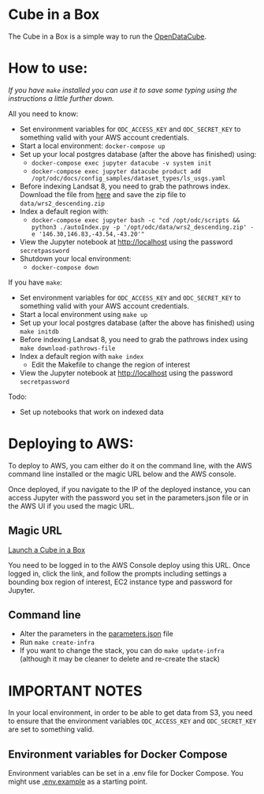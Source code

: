 # Cube in a Box
The Cube in a Box is a simple way to run the [OpenDataCube](https://opendatacube.com).
 
# How to use:
_If you have `make` installed you can use it to save some typing using the instructions a little further down._

All you need to know:
 * Set environment variables for `ODC_ACCESS_KEY` and `ODC_SECRET_KEY` to something valid with your AWS account credentials.
 * Start a local environment: `docker-compose up`
 * Set up your local postgres database (after the above has finished) using:
   * `docker-compose exec jupyter datacube -v system init`
   * `docker-compose exec jupyter datacube product add /opt/odc/docs/config_samples/dataset_types/ls_usgs.yaml`
 * Before indexing Landsat 8, you need to grab the pathrows index. Download the file from [here](https://landsat.usgs.gov/sites/default/files/documents/WRS2_descending.zip) and save the zip file to `data/wrs2_descending.zip`
 * Index a default region with:
   * `docker-compose exec jupyter bash -c "cd /opt/odc/scripts && python3 ./autoIndex.py -p '/opt/odc/data/wrs2_descending.zip' -e '146.30,146.83,-43.54,-43.20'"`
 * View the Jupyter notebook at [http://localhost](http://localhost) using the password `secretpassword`
 * Shutdown your local environment:
   * `docker-compose down`

If you have `make`:
 * Set environment variables for `ODC_ACCESS_KEY` and `ODC_SECRET_KEY` to something valid with your AWS account credentials.
 * Start a local environment using `make up`
 * Set up your local postgres database (after the above has finished) using `make initdb`
 * Before indexing Landsat 8, you need to grab the pathrows index using `make download-pathrows-file`
 * Index a default region with `make index` 
    * Edit the Makefile to change the region of interest
 * View the Jupyter notebook at [http://localhost](http://localhost) using the password `secretpassword`


Todo:
 * Set up notebooks that work on indexed data

# Deploying to AWS:
To deploy to AWS, you cam either do it on the command line, with the AWS command line installed or the magic URL below and the AWS console.

Once deployed, if you navigate to the IP of the deployed instance, you can access Jupyter with the password you set in the parameters.json file or in the AWS UI if you used the magic URL.

## Magic URL
[Launch a Cube in a Box](https://console.aws.amazon.com/cloudformation/home?#/stacks/new?stackName=cube-in-a-box&templateURL=https://s3-ap-southeast-2.amazonaws.com/cubeinabox/opendatacube-test.yml)

You need to be logged in to the AWS Console deploy using this URL. Once logged in, click the link, and follow the prompts including settings a bounding box region of interest, EC2 instance type and password for Jupyter.

## Command line
 * Alter the parameters in the [parameters.json](./parameters.json) file
 * Run `make create-infra`
 * If you want to change the stack, you can do `make update-infra` (although it may be cleaner to delete and re-create the stack)

# IMPORTANT NOTES
In your local environment, in order to be able to get data from S3, you need to ensure that the environment variables `ODC_ACCESS_KEY` and `ODC_SECRET_KEY` are set to something valid.

## Environment variables for Docker Compose
Environment variables can be set in a .env file for Docker Compose. You might use [.env.example](./.env.example) as a starting point.
